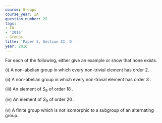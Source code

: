 ```yaml
---
course: Groups
course_year: IA
question_number: 20
tags:
- IA
- '2016'
- Groups
title: 'Paper 3, Section II, D '
year: 2016
---
```




For each of the following, either give an example or show that none exists.

(i) A non-abelian group in which every non-trivial element has order $2 .$

(ii) A non-abelian group in which every non-trivial element has order 3 .

(iii) An element of $S_{9}$ of order 18 .

(iv) An element of $S_{9}$ of order 20 .

(v) A finite group which is not isomorphic to a subgroup of an alternating group.